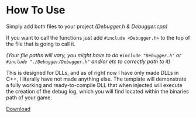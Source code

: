 # How To Use

Simply add both files to your project 
*(Debugger.h & Debugger.cpp)*

If you want to call the functions just add ``#include <Debugger.h>`` to the top of the file that is going to call it.

*(Your file paths will vary, you might have to do ``#include "Debugger.h"`` or ``#include "./Debugger/Debugger.h"`` and/or etc to correctly path to it)*

This is designed for DLLs, and as of right now I have only made DLLs in C++, I literally have not made anything else. 
The template will demonstrate a fully working and ready-to-compile DLL that when injected will execute the creation of the debug log, which you will find located within the binaries path of your game.

[Download](https://github.com/Aeyth8/T-Debug-Log/archive/refs/heads/main.zip)
